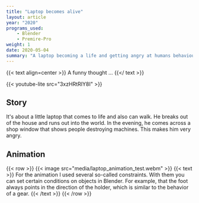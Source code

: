 ```yaml
---
title: "Laptop becomes alive"
layout: article
year: "2020"
programs_used:
    - Blender
    - Premire-Pro
weight: 1
date: 2020-05-04
summary: "A laptop becoming a life and getting angry at humans behaviour towards machines."
---
```


{{< text align=center >}}
A funny thought ...
{{</ text >}}

{{< youtube-lite src="3xzHRtRIY8I" >}}

## Story

It's about a little laptop that comes to life and also can walk. He breaks out of the house and runs out into the world. In the evening, he comes across a shop window that shows people destroying machines. This makes him very angry.

## Animation

{{< row >}}
    {{< image src="media/laptop_animation_test.webm" >}}
    {{< text >}}
For the animation I used several so-called constraints. With them you can set certain conditions on objects in Blender. For example, that the foot always points in the direction of the holder, which is similar to the behavior of a gear.
    {{< /text >}}
{{< /row >}}
